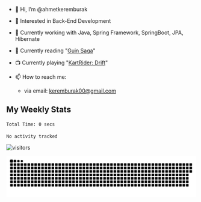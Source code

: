 - 👋 Hi, I’m @ahmetkeremburak
- 👀 Interested in Back-End Development
- 🌱 Currently working with Java, Spring Framework, SpringBoot, JPA, Hibernate
- :book: Currently reading "[Guin Saga](https://en.wikipedia.org/wiki/Guin_Saga)"
- :tv: Currently playing "[KartRider: Drift](https://store.steampowered.com/app/1184140/KartRider_Drift/)"

- 📫 How to reach me:  
  - via email: keremburak00@gmail.com
<!---
- 💞️ I’m looking to collaborate on ...
--->

<!---
ahmetkeremburak/ahmetkeremburak is a ✨ special ✨ repository because its `README.md` (this file) appears on your GitHub profile.
You can click the Preview link to take a look at your changes.
--->
## My Weekly Stats
<!--START_SECTION:waka-->

```text
Total Time: 0 secs

No activity tracked
```

<!--END_SECTION:waka-->

![visitors](https://visitor-badge.glitch.me/badge?page_id=ahmetkeremburak&left_color=red&right_color=green) 

<a href="https://github.com/ahmetkeremburak"><img src="contributions.svg"></a>

